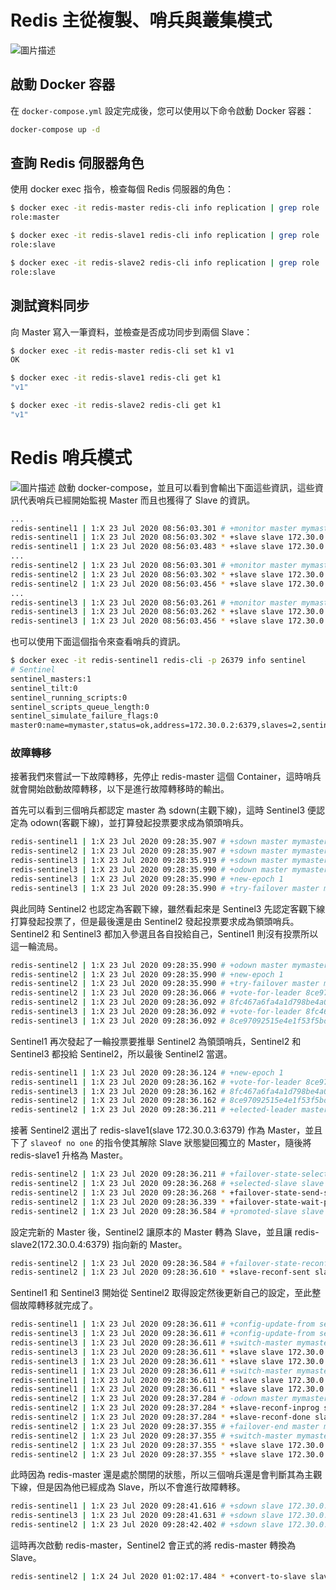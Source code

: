 # Redis 主從複製、哨兵與叢集模式
![圖片描述](https://i.imgur.com/GLSvDQu.png)

## 啟動 Docker 容器

在 `docker-compose.yml` 設定完成後，您可以使用以下命令啟動 Docker 容器：

```bash
docker-compose up -d
```

## 查詢 Redis 伺服器角色
使用 docker exec 指令，檢查每個 Redis 伺服器的角色：

```bash
$ docker exec -it redis-master redis-cli info replication | grep role
role:master

$ docker exec -it redis-slave1 redis-cli info replication | grep role
role:slave

$ docker exec -it redis-slave2 redis-cli info replication | grep role
role:slave
```
## 測試資料同步
向 Master 寫入一筆資料，並檢查是否成功同步到兩個 Slave：

```bash
$ docker exec -it redis-master redis-cli set k1 v1
OK

$ docker exec -it redis-slave1 redis-cli get k1
"v1"

$ docker exec -it redis-slave2 redis-cli get k1
"v1"
```

# Redis 哨兵模式
![圖片描述](https://i.imgur.com/6KHCYvi.png)
啟動 docker-compose，並且可以看到會輸出下面這些資訊，這些資訊代表哨兵已經開始監視 Master 而且也獲得了 Slave 的資訊。

```bash
...
redis-sentinel1 | 1:X 23 Jul 2020 08:56:03.301 # +monitor master mymaster 172.30.0.2 6379 quorum 2
redis-sentinel1 | 1:X 23 Jul 2020 08:56:03.302 * +slave slave 172.30.0.3:6379 172.30.0.3 6379 @ mymaster 172.30.0.2 6379
redis-sentinel1 | 1:X 23 Jul 2020 08:56:03.483 * +slave slave 172.30.0.4:6379 172.30.0.4 6379 @ mymaster 172.30.0.2 6379
...
redis-sentinel2 | 1:X 23 Jul 2020 08:56:03.301 # +monitor master mymaster 172.30.0.2 6379 quorum 2
redis-sentinel2 | 1:X 23 Jul 2020 08:56:03.302 * +slave slave 172.30.0.3:6379 172.30.0.3 6379 @ mymaster 172.30.0.2 6379
redis-sentinel2 | 1:X 23 Jul 2020 08:56:03.456 * +slave slave 172.30.0.4:6379 172.30.0.4 6379 @ mymaster 172.30.0.2 6379
...
redis-sentinel3 | 1:X 23 Jul 2020 08:56:03.261 # +monitor master mymaster 172.30.0.2 6379 quorum 2
redis-sentinel3 | 1:X 23 Jul 2020 08:56:03.262 * +slave slave 172.30.0.3:6379 172.30.0.3 6379 @ mymaster 172.30.0.2 6379
redis-sentinel3 | 1:X 23 Jul 2020 08:56:03.456 * +slave slave 172.30.0.4:6379 172.30.0.4 6379 @ mymaster 172.30.0.2 6379

```

也可以使用下面這個指令來查看哨兵的資訊。

```bash
$ docker exec -it redis-sentinel1 redis-cli -p 26379 info sentinel
# Sentinel
sentinel_masters:1
sentinel_tilt:0
sentinel_running_scripts:0
sentinel_scripts_queue_length:0
sentinel_simulate_failure_flags:0
master0:name=mymaster,status=ok,address=172.30.0.2:6379,slaves=2,sentinels=3

```

### 故障轉移

接著我們來嘗試一下故障轉移，先停止 redis-master 這個 Container，這時哨兵就會開始啟動故障轉移，以下是進行故障轉移時的輸出。

首先可以看到三個哨兵都認定 master 為 sdown(主觀下線)，這時 Sentinel3 便認定為 odown(客觀下線)，並打算發起投票要求成為領頭哨兵。

```bash
redis-sentinel1 | 1:X 23 Jul 2020 09:28:35.907 # +sdown master mymaster 172.30.0.2 6379
redis-sentinel2 | 1:X 23 Jul 2020 09:28:35.907 # +sdown master mymaster 172.30.0.2 6379
redis-sentinel3 | 1:X 23 Jul 2020 09:28:35.919 # +sdown master mymaster 172.30.0.2 6379
redis-sentinel3 | 1:X 23 Jul 2020 09:28:35.990 # +odown master mymaster 172.30.0.2 6379 #quorum 3/2
redis-sentinel3 | 1:X 23 Jul 2020 09:28:35.990 # +new-epoch 1
redis-sentinel3 | 1:X 23 Jul 2020 09:28:35.990 # +try-failover master mymaster 172.30.0.2 6379
```

與此同時 Sentinel2 也認定為客觀下線，雖然看起來是 Sentinel3 先認定客觀下線打算發起投票了，但是最後還是由 Sentinel2 發起投票要求成為領頭哨兵。Sentinel2 和 Sentinel3 都加入參選且各自投給自己，Sentinel1 則沒有投票所以這一輪流局。

```bash
redis-sentinel2 | 1:X 23 Jul 2020 09:28:35.990 # +odown master mymaster 172.30.0.2 6379 #quorum 2/2
redis-sentinel2 | 1:X 23 Jul 2020 09:28:35.990 # +new-epoch 1
redis-sentinel2 | 1:X 23 Jul 2020 09:28:35.990 # +try-failover master mymaster 172.30.0.2 6379
redis-sentinel2 | 1:X 23 Jul 2020 09:28:36.066 # +vote-for-leader 8ce97092515e4e1f53f5bdfa276676c664dc100b 1
redis-sentinel2 | 1:X 23 Jul 2020 09:28:36.092 # 8fc467a6fa4a1d798be4a054d78db4c5db10fb97 voted for 8fc467a6fa4a1d798be4a054d78db4c5db10fb97 1
redis-sentinel3 | 1:X 23 Jul 2020 09:28:36.092 # +vote-for-leader 8fc467a6fa4a1d798be4a054d78db4c5db10fb97 1
redis-sentinel3 | 1:X 23 Jul 2020 09:28:36.092 # 8ce97092515e4e1f53f5bdfa276676c664dc100b voted for 8ce97092515e4e1f53f5bdfa276676c664dc100b 1
```

Sentinel1 再次發起了一輪投票要推舉 Sentinel2 為領頭哨兵，Sentinel2 和 Sentinel3 都投給 Sentinel2，所以最後 Sentinel2 當選。

```bash
redis-sentinel1 | 1:X 23 Jul 2020 09:28:36.124 # +new-epoch 1
redis-sentinel1 | 1:X 23 Jul 2020 09:28:36.162 # +vote-for-leader 8ce97092515e4e1f53f5bdfa276676c664dc100b 1
redis-sentinel3 | 1:X 23 Jul 2020 09:28:36.162 # 8fc467a6fa4a1d798be4a054d78db4c5db10fb97 voted for 8ce97092515e4e1f53f5bdfa276676c664dc100b 1
redis-sentinel2 | 1:X 23 Jul 2020 09:28:36.162 # 8ce97092515e4e1f53f5bdfa276676c664dc100b voted for 8ce97092515e4e1f53f5bdfa276676c664dc100b 1
redis-sentinel2 | 1:X 23 Jul 2020 09:28:36.211 # +elected-leader master mymaster 172.30.0.2 6379
```

接著 Sentinel2 選出了 redis-slave1(slave 172.30.0.3:6379) 作為 Master，並且下了 `slaveof no one` 的指令使其解除 Slave 狀態變回獨立的 Master，隨後將 redis-slave1 升格為 Master。

```bash
redis-sentinel2 | 1:X 23 Jul 2020 09:28:36.211 # +failover-state-select-slave master mymaster 172.30.0.2 6379
redis-sentinel2 | 1:X 23 Jul 2020 09:28:36.268 # +selected-slave slave 172.30.0.3:6379 172.30.0.3 6379 @ mymaster 172.30.0.2 6379
redis-sentinel2 | 1:X 23 Jul 2020 09:28:36.268 * +failover-state-send-slaveof-noone slave 172.30.0.3:6379 172.30.0.3 6379 @ mymaster 172.30.0.2 6379
redis-sentinel2 | 1:X 23 Jul 2020 09:28:36.339 * +failover-state-wait-promotion slave 172.30.0.3:6379 172.30.0.3 6379 @ mymaster 172.30.0.2 6379
redis-sentinel2 | 1:X 23 Jul 2020 09:28:36.584 # +promoted-slave slave 172.30.0.3:6379 172.30.0.3 6379 @ mymaster 172.30.0.2 6379
```

設定完新的 Master 後，Sentinel2 讓原本的 Master 轉為 Slave，並且讓 redis-slave2(172.30.0.4:6379) 指向新的 Master。

```bash
redis-sentinel2 | 1:X 23 Jul 2020 09:28:36.584 # +failover-state-reconf-slaves master mymaster 172.30.0.2 6379
redis-sentinel2 | 1:X 23 Jul 2020 09:28:36.610 * +slave-reconf-sent slave 172.30.0.4:6379 172.30.0.4 6379 @ mymaster 172.30.0.2 6379
```

Sentinel1 和 Sentinel3 開始從 Sentinel2 取得設定然後更新自己的設定，至此整個故障轉移就完成了。

```bash
redis-sentinel1 | 1:X 23 Jul 2020 09:28:36.611 # +config-update-from sentinel 8ce97092515e4e1f53f5bdfa276676c664dc100b 172.30.0.7 26380 @ mymaster 172.30.0.2 6379
redis-sentinel3 | 1:X 23 Jul 2020 09:28:36.611 # +config-update-from sentinel 8ce97092515e4e1f53f5bdfa276676c664dc100b 172.30.0.7 26380 @ mymaster 172.30.0.2 6379
redis-sentinel3 | 1:X 23 Jul 2020 09:28:36.611 # +switch-master mymaster 172.30.0.2 6379 172.30.0.3 6379
redis-sentinel3 | 1:X 23 Jul 2020 09:28:36.611 * +slave slave 172.30.0.4:6379 172.30.0.4 6379 @ mymaster 172.30.0.3 6379
redis-sentinel3 | 1:X 23 Jul 2020 09:28:36.611 * +slave slave 172.30.0.2:6379 172.30.0.2 6379 @ mymaster 172.30.0.3 6379
redis-sentinel1 | 1:X 23 Jul 2020 09:28:36.611 # +switch-master mymaster 172.30.0.2 6379 172.30.0.3 6379
redis-sentinel1 | 1:X 23 Jul 2020 09:28:36.611 * +slave slave 172.30.0.4:6379 172.30.0.4 6379 @ mymaster 172.30.0.3 6379
redis-sentinel1 | 1:X 23 Jul 2020 09:28:36.611 * +slave slave 172.30.0.2:6379 172.30.0.2 6379 @ mymaster 172.30.0.3 6379
redis-sentinel2 | 1:X 23 Jul 2020 09:28:37.284 # -odown master mymaster 172.30.0.2 6379
redis-sentinel2 | 1:X 23 Jul 2020 09:28:37.284 * +slave-reconf-inprog slave 172.30.0.4:6379 172.30.0.4 6379 @ mymaster 172.30.0.2 6379
redis-sentinel2 | 1:X 23 Jul 2020 09:28:37.284 * +slave-reconf-done slave 172.30.0.4:6379 172.30.0.4 6379 @ mymaster 172.30.0.2 6379
redis-sentinel2 | 1:X 23 Jul 2020 09:28:37.355 # +failover-end master mymaster 172.30.0.2 6379
redis-sentinel2 | 1:X 23 Jul 2020 09:28:37.355 # +switch-master mymaster 172.30.0.2 6379 172.30.0.3 6379
redis-sentinel2 | 1:X 23 Jul 2020 09:28:37.355 * +slave slave 172.30.0.4:6379 172.30.0.4 6379 @ mymaster 172.30.0.3 6379
redis-sentinel2 | 1:X 23 Jul 2020 09:28:37.355 * +slave slave 172.30.0.2:6379 172.30.0.2 6379 @ mymaster 172.30.0.3 6379
```

此時因為 redis-master 還是處於關閉的狀態，所以三個哨兵還是會判斷其為主觀下線，但是因為他已經成為 Slave，所以不會進行故障轉移。

```bash
redis-sentinel1 | 1:X 23 Jul 2020 09:28:41.616 # +sdown slave 172.30.0.2:6379 172.30.0.2 6379 @ mymaster 172.30.0.3 6379
redis-sentinel3 | 1:X 23 Jul 2020 09:28:41.631 # +sdown slave 172.30.0.2:6379 172.30.0.2 6379 @ mymaster 172.30.0.3 6379
redis-sentinel2 | 1:X 23 Jul 2020 09:28:42.402 # +sdown slave 172.30.0.2:6379 172.30.0.2 6379 @ mymaster 172.30.0.3 6379
```

這時再次啟動 redis-master，Sentinel2 會正式的將 redis-master 轉換為 Slave。

```bash
redis-sentinel2 | 1:X 24 Jul 2020 01:02:17.484 * +convert-to-slave slave 172.30.0.2:6379 172.30.0.2 6379 @ mymaster 172.30.0.3 6379
```